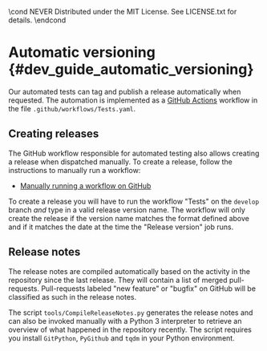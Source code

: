 \cond NEVER
Distributed under the MIT License.
See LICENSE.txt for details.
\endcond

# Automatic versioning {#dev_guide_automatic_versioning}

Our automated tests can tag and publish a release automatically when requested.
The automation is implemented as a [GitHub
Actions](https://docs.github.com/actions) workflow in the file
`.github/workflows/Tests.yaml`.

## Creating releases

The GitHub workflow responsible for automated testing also allows creating a
release when dispatched manually. To create a release, follow the instructions
to manually run a workflow:

- [Manually running a workflow on GitHub](https://docs.github.com/actions/managing-workflow-runs/manually-running-a-workflow)

To create a release you will have to run the workflow "Tests" on the `develop`
branch _and_ type in a valid release version name. The workflow will only create
the release if the version name matches the format defined above and if it
matches the date at the time the "Release version" job runs.

## Release notes

The release notes are compiled automatically based on the activity in the
repository since the last release. They will contain a list of merged
pull-requests. Pull-requests labeled "new feature" or "bugfix" on GitHub
will be classified as such in the release notes.

The script `tools/CompileReleaseNotes.py` generates the release notes and can
also be invoked manually with a Python 3 interpreter to retrieve an overview of
what happened in the repository recently. The script requires you install
`GitPython`, `PyGithub` and `tqdm` in your Python environment.
